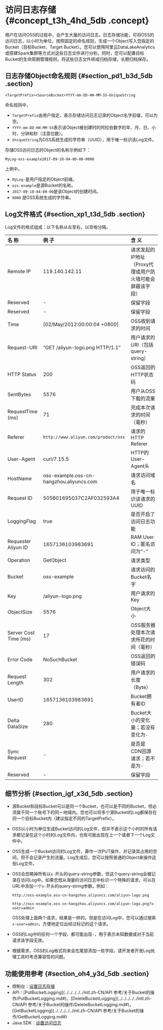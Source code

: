 # 访问日志存储 {#concept_t3h_4hd_5db .concept}

用户在访问OSS的过程中，会产生大量的访问日志。日志存储功能，可将OSS的访问日志，以小时为单位，按照固定的命名规则，生成一个Object写入您指定的Bucket（目标Bucket，Target Bucket）。您可以使用阿里云DataLakeAnalytics或搭建Spark集群等方式对这些日志文件进行分析。同时，您可以配置目标Bucket的生命周期管理规则，将这些日志文件转成归档存储，长期归档保存。

## 日志存储Object命名规则 {#section_pd1_b3d_5db .section}

```
<TargetPrefix><SourceBucket>YYYY-mm-DD-HH-MM-SS-UniqueString
```

命名规则中，

-   `TargetPrefix`由用户指定，表示存储访问日志记录的Object名字前缀，可以为空。
-   `YYYY-mm-DD-HH-MM-SS`表示该Object被创建时的阿拉伯数字的年、月、日、小时、分钟和秒（注意位数）。
-   `UniqueString`为OSS系统生成的字符串（UUID），用于唯一标识该Log文件。

存储OSS访问日志的Object的名称示例如下：

```
MyLog-oss-example2017-09-10-04-00-00-0000
```

上例中，

-   `MyLog-`是用户指定的Object前缀。
-   `oss-example`是源Bucket的名称。
-   `2017-09-10-04-00-00`是该Object的创建时间。
-   `0000` 是OSS系统生成的字符串。

## Log文件格式 {#section_xp1_t3d_5db .section}

Log文件的格式组成：以下名称从左至右，以空格分隔。

|名 称|例 子|含 义|
|:--|:--|:--|
|Remote IP|119.140.142.11|请求发起的IP地址（Proxy代理或用户防火墙可能会屏蔽该字段）|
|Reserved|-|保留字段|
|Reserved|-|保留字段|
|Time|\[02/May/2012:00:00:04 +0800\]|OSS收到请求的时间|
|Request-URI|“GET /aliyun-logo.png HTTP/1.1”|用户请求的URI（包括query-string）|
|HTTP Status|200|OSS返回的HTTP状态码|
|SentBytes|5576|用户从OSS下载的流量|
|RequestTime \(ms\)|71|完成本次请求的时间（毫秒）|
|Referer|`http://www.aliyun.com/product/oss`|请求的HTTP Referer|
|User-Agent|curl/7.15.5|HTTP的User-Agent头|
|HostName|oss-example.oss-cn-hangzhou.aliyuncs.com|请求访问域名|
|Request ID|505B01695037C2AF032593A4|用于唯一标识该请求的UUID|
|LoggingFlag|true|是否开启了访问日志功能|
|Requester Aliyun ID|1657136103983691|RAM User ID；匿名访问为“-”|
|Operation|GetObject|请求类型|
|Bucket|oss-example|请求访问的Bucket名字|
|Key|/aliyun-logo.png|用户请求的Key|
|ObjectSize|5576|Object大小|
|Server Cost Time \(ms\)|17|OSS服务器处理本次请求所花的时间（毫秒）|
|Error Code|NoSuchBucket|OSS返回的错误码|
|Request Length|302|用户请求的长度（Byte）|
|UserID|1657136103983691|Bucket拥有者ID|
|Delta DataSize|280|Bucket大小的变化量；若没有变化为`-`|
|Sync Request|-|是否是CDN回源请求；若不是为`-`|
|Reserved|-|保留字段|

## 细节分析 {#section_igf_x3d_5db .section}

-   源Bucket和目标Bucket可以是同一个Bucket，也可以是不同的Bucket，但必须属于同一个账号下的同一地域内。您也可以将多个源Bucket的Log都保存在同一个目标Bucket内（建议指定不同的TargetPrefix）。
-   OSS以小时为单位生成Bucket访问的Log文件，但并不表示这个小时的所有请求都记录在这个小时的Log文件内，也有可能出现在上一个或者下一个Log文件中。
-   OSS生成一个Bucket访问的Log文件，算作一次PUT操作，并记录其占用的空间，但不会记录产生的流量。Log生成后，您可以按照普通的Object来操作这些Log文件。
-   OSS会忽略掉所有以`x-`开头的query-string参数，但这个query-string会被记录在访问Log中。如果您想从海量的访问日志中标识一个特殊的请求，可以在URL中添加一个`x-`开头的query-string参数。例如：

    `http://oss-example.oss-cn-hangzhou.aliyuncs.com/aliyun-logo.png`

    `http://oss-example.oss-cn-hangzhou.aliyuncs.com/aliyun-logo.png?x-user=admin`

    OSS处理上面两个请求，结果是一样的。但是在访问Log中，您可以通过搜索`x-user=admin`，方便地定位出经过标记的这个请求。

-   OSS的Log中的任何一个字段，都可能出现`-`，用于表示未知数据或对于当前请求该字段无效。
-   根据需求，OSS的Log格式将来会在尾部添加一些字段，请开发者开发Log处理工具时考虑兼容性的问题。

## 功能使用参考 {#section_oh4_y3d_5db .section}

-   控制台：[设置日志存储](../../../../../intl.zh-CN/控制台用户指南/日志管理/设置日志存储.md#)
-   API：[PutBucketLogging](../../../../../intl.zh-CN/API 参考/关于Bucket的操作/PutBucketLogging.md#)，[DeleteBucketLogging](../../../../../intl.zh-CN/API 参考/关于Bucket的操作/DeleteBucketLogging.md#)，[GetBucketLogging](../../../../../intl.zh-CN/API 参考/关于Bucket的操作/GetBucketLogging.md#)
-   Java SDK：[设置访问日志](https://www.alibabacloud.com/help/doc-detail/32019.htm)

